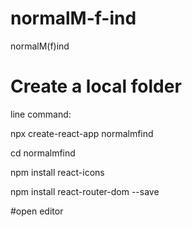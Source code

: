 # normalM-f-ind
normalM(f)ind


# Create a local folder 

line command:

npx create-react-app normalmfind

cd normalmfind

npm install react-icons

npm install react-router-dom --save

#open editor
